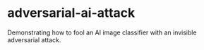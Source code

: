 # adversarial-ai-attack
Demonstrating how to fool an AI image classifier with an invisible adversarial attack.
